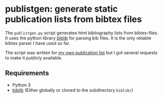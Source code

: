 # publistgen: generate static publication lists from bibtex files

The `publistgen.py` script generates html bibliography lists from bibtex-files.
It uses the python library [biblib](https://github.com/aclements/biblib) for
parsing bib files. It is the only reliable bibtex parser I have used so far.

The script was written for [my own publication
list](https://thorsten-wissmann.de/publications.html) but I got several requests to make it publicly available.

## Requirements

* Python 3
* [biblib](https://github.com/aclements/biblib) (Either globally or cloned to the subdirectory `biblib/`)

